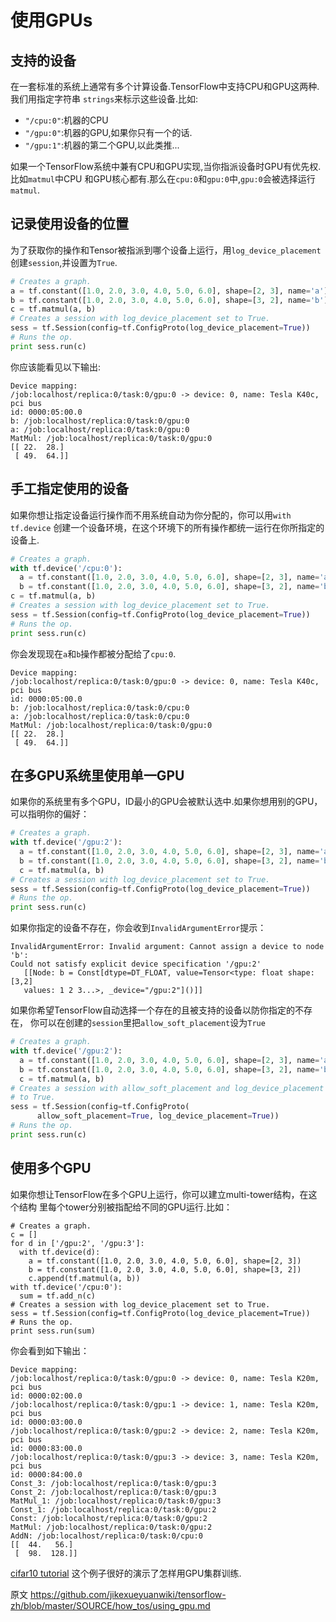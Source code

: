 # 使用GPUs <a class="md-anchor" id="AUTOGENERATED-using-gpus"></a>

## 支持的设备 <a class="md-anchor" id="AUTOGENERATED-supported-devices"></a>

在一套标准的系统上通常有多个计算设备.TensorFlow中支持CPU和GPU这两种.我们用指定字符串
`strings`来标示这些设备.比如:

*  `"/cpu:0"`:机器的CPU
*  `"/gpu:0"`:机器的GPU,如果你只有一个的话.
*  `"/gpu:1"`:机器的第二个GPU,以此类推...

如果一个TensorFlow系统中兼有CPU和GPU实现,当你指派设备时GPU有优先权.比如`matmul`中CPU
和GPU核心都有.那么在`cpu:0`和`gpu:0`中,`gpu:0`会被选择运行`matmul`.

## 记录使用设备的位置 <a class="md-anchor" id="AUTOGENERATED-logging-device-placement"></a>

为了获取你的操作和Tensor被指派到哪个设备上运行，用`log_device_placement`创建`session`,并设置为`True`.

```python
# Creates a graph.
a = tf.constant([1.0, 2.0, 3.0, 4.0, 5.0, 6.0], shape=[2, 3], name='a')
b = tf.constant([1.0, 2.0, 3.0, 4.0, 5.0, 6.0], shape=[3, 2], name='b')
c = tf.matmul(a, b)
# Creates a session with log_device_placement set to True.
sess = tf.Session(config=tf.ConfigProto(log_device_placement=True))
# Runs the op.
print sess.run(c)
```

你应该能看见以下输出:

```
Device mapping:
/job:localhost/replica:0/task:0/gpu:0 -> device: 0, name: Tesla K40c, pci bus
id: 0000:05:00.0
b: /job:localhost/replica:0/task:0/gpu:0
a: /job:localhost/replica:0/task:0/gpu:0
MatMul: /job:localhost/replica:0/task:0/gpu:0
[[ 22.  28.]
 [ 49.  64.]]

```

## 手工指定使用的设备 <a class="md-anchor" id="AUTOGENERATED-manual-device-placement"></a>

如果你想让指定设备运行操作而不用系统自动为你分配的，你可以用`with tf.device`
创建一个设备环境，在这个环境下的所有操作都统一运行在你所指定的设备上.

```python
# Creates a graph.
with tf.device('/cpu:0'):
  a = tf.constant([1.0, 2.0, 3.0, 4.0, 5.0, 6.0], shape=[2, 3], name='a')
  b = tf.constant([1.0, 2.0, 3.0, 4.0, 5.0, 6.0], shape=[3, 2], name='b')
c = tf.matmul(a, b)
# Creates a session with log_device_placement set to True.
sess = tf.Session(config=tf.ConfigProto(log_device_placement=True))
# Runs the op.
print sess.run(c)
```

你会发现现在`a`和`b`操作都被分配给了`cpu:0`.

```
Device mapping:
/job:localhost/replica:0/task:0/gpu:0 -> device: 0, name: Tesla K40c, pci bus
id: 0000:05:00.0
b: /job:localhost/replica:0/task:0/cpu:0
a: /job:localhost/replica:0/task:0/cpu:0
MatMul: /job:localhost/replica:0/task:0/gpu:0
[[ 22.  28.]
 [ 49.  64.]]
```

## 在多GPU系统里使用单一GPU<a class="md-anchor" id="AUTOGENERATED-using-a-single-gpu-on-a-multi-gpu-system"></a>

如果你的系统里有多个GPU，ID最小的GPU会被默认选中.如果你想用别的GPU，
可以指明你的偏好：

```python
# Creates a graph.
with tf.device('/gpu:2'):
  a = tf.constant([1.0, 2.0, 3.0, 4.0, 5.0, 6.0], shape=[2, 3], name='a')
  b = tf.constant([1.0, 2.0, 3.0, 4.0, 5.0, 6.0], shape=[3, 2], name='b')
  c = tf.matmul(a, b)
# Creates a session with log_device_placement set to True.
sess = tf.Session(config=tf.ConfigProto(log_device_placement=True))
# Runs the op.
print sess.run(c)
```

如果你指定的设备不存在，你会收到`InvalidArgumentError`提示：

```
InvalidArgumentError: Invalid argument: Cannot assign a device to node 'b':
Could not satisfy explicit device specification '/gpu:2'
   [[Node: b = Const[dtype=DT_FLOAT, value=Tensor<type: float shape: [3,2]
   values: 1 2 3...>, _device="/gpu:2"]()]]
```

如果你希望TensorFlow自动选择一个存在的且被支持的设备以防你指定的不存在，
你可以在创建的`session`里把`allow_soft_placement`设为`True`

```python
# Creates a graph.
with tf.device('/gpu:2'):
  a = tf.constant([1.0, 2.0, 3.0, 4.0, 5.0, 6.0], shape=[2, 3], name='a')
  b = tf.constant([1.0, 2.0, 3.0, 4.0, 5.0, 6.0], shape=[3, 2], name='b')
  c = tf.matmul(a, b)
# Creates a session with allow_soft_placement and log_device_placement set
# to True.
sess = tf.Session(config=tf.ConfigProto(
      allow_soft_placement=True, log_device_placement=True))
# Runs the op.
print sess.run(c)
```

## 使用多个GPU <a class="md-anchor" id="AUTOGENERATED-using-multiple-gpus"></a>

如果你想让TensorFlow在多个GPU上运行，你可以建立multi-tower结构，在这个结构
里每个tower分别被指配给不同的GPU运行.比如：

```
# Creates a graph.
c = []
for d in ['/gpu:2', '/gpu:3']:
  with tf.device(d):
    a = tf.constant([1.0, 2.0, 3.0, 4.0, 5.0, 6.0], shape=[2, 3])
    b = tf.constant([1.0, 2.0, 3.0, 4.0, 5.0, 6.0], shape=[3, 2])
    c.append(tf.matmul(a, b))
with tf.device('/cpu:0'):
  sum = tf.add_n(c)
# Creates a session with log_device_placement set to True.
sess = tf.Session(config=tf.ConfigProto(log_device_placement=True))
# Runs the op.
print sess.run(sum)
```

你会看到如下输出：

```
Device mapping:
/job:localhost/replica:0/task:0/gpu:0 -> device: 0, name: Tesla K20m, pci bus
id: 0000:02:00.0
/job:localhost/replica:0/task:0/gpu:1 -> device: 1, name: Tesla K20m, pci bus
id: 0000:03:00.0
/job:localhost/replica:0/task:0/gpu:2 -> device: 2, name: Tesla K20m, pci bus
id: 0000:83:00.0
/job:localhost/replica:0/task:0/gpu:3 -> device: 3, name: Tesla K20m, pci bus
id: 0000:84:00.0
Const_3: /job:localhost/replica:0/task:0/gpu:3
Const_2: /job:localhost/replica:0/task:0/gpu:3
MatMul_1: /job:localhost/replica:0/task:0/gpu:3
Const_1: /job:localhost/replica:0/task:0/gpu:2
Const: /job:localhost/replica:0/task:0/gpu:2
MatMul: /job:localhost/replica:0/task:0/gpu:2
AddN: /job:localhost/replica:0/task:0/cpu:0
[[  44.   56.]
 [  98.  128.]]
```

[cifar10 tutorial](../../SOURCE/tutorials/deep_cnn/index.md) 这个例子很好的演示了怎样用GPU集群训练.

原文 https://github.com/jikexueyuanwiki/tensorflow-zh/blob/master/SOURCE/how_tos/using_gpu.md
